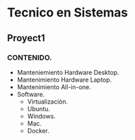 # Tecnico en Sistemas
## Proyect1

### CONTENIDO.
* Manteniemiento Hardware Desktop.
* Mantenimiento Hardware Laptop.
* Mantenimiento All-in-one.
* Software.
  * Virtualización.
  * Ubuntu.
  * Windows.
  * Mac.
  * Docker.